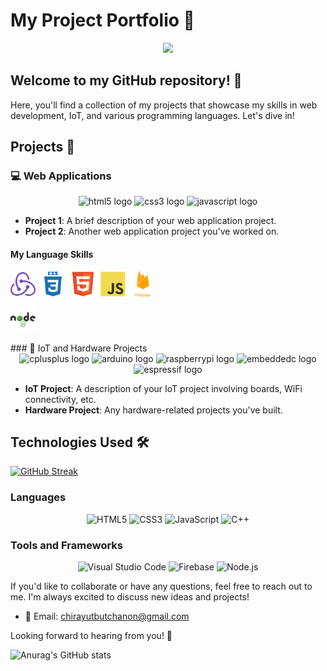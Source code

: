 # My Project Portfolio 📁

<div id="header" align="center">
  <img src="https://media.giphy.com/media/M9gbBd9nbDrOTu1Mqx/giphy.gif" width="100"/>
</div>

## Welcome to my GitHub repository! 👋

Here, you'll find a collection of my projects that showcase my skills in web development, IoT, and various programming languages. Let's dive in!

## Projects 🚀

### 💻 Web Applications

<div align="center">
  <img src="https://cdn.jsdelivr.net/gh/devicons/devicon/icons/html5/html5-original.svg" height="40" width="40" alt="html5 logo"/>
  <img src="https://cdn.jsdelivr.net/gh/devicons/devicon/icons/css3/css3-original.svg" height="40" width="40" alt="css3 logo"/>
  <img src="https://cdn.jsdelivr.net/gh/devicons/devicon/icons/javascript/javascript-original.svg" height="40" width="40" alt="javascript logo"/>
</div>

- **Project 1**: A brief description of your web application project.
- **Project 2**: Another web application project you've worked on.
#### My Language Skills

<div>
 <img src="https://github.com/devicons/devicon/blob/master/icons/redux/redux-original.svg" title="Redux" alt="Redux " width="40" height="40"/>&nbsp;
  <img src="https://github.com/devicons/devicon/blob/master/icons/css3/css3-plain-wordmark.svg"  title="CSS3" alt="CSS" width="40" height="40"/>&nbsp;
  <img src="https://github.com/devicons/devicon/blob/master/icons/html5/html5-original.svg" title="HTML5" alt="HTML" width="40" height="40"/>&nbsp;
  <img src="https://github.com/devicons/devicon/blob/master/icons/javascript/javascript-original.svg" title="JavaScript" alt="JavaScript" width="40" height="40"/>&nbsp;
  <img src="https://github.com/devicons/devicon/blob/master/icons/firebase/firebase-plain-wordmark.svg" title="Firebase" alt="Firebase" width="40" height="40"/>&nbsp;

  <img src="https://github.com/devicons/devicon/blob/master/icons/nodejs/nodejs-original-wordmark.svg" title="NodeJS" alt="NodeJS" width="40" height="40"/>&nbsp;

</div>
### 🔌 IoT and Hardware Projects

<div align="center">
  <img src="https://cdn.jsdelivr.net/gh/devicons/devicon/icons/cplusplus/cplusplus-original.svg" height="40" width="40" alt="cplusplus logo"/>
  <img src="https://cdn.jsdelivr.net/gh/devicons/devicon/icons/arduino/arduino-original.svg" height="40" width="40" alt="arduino logo"/>
  <img src="https://cdn.jsdelivr.net/gh/devicons/devicon/icons/raspberrypi/raspberrypi-original.svg" height="40" width="40" alt="raspberrypi logo"/>
  <img src="https://cdn.jsdelivr.net/gh/devicons/devicon/icons/embeddedc/embeddedc-original.svg" height="40" width="40" alt="embeddedc logo"/>
  <img src="https://cdn.jsdelivr.net/gh/devicons/devicon/icons/espressif/espressif-original.svg" height="40" width="40" alt="espressif logo"/>
</div>

- **IoT Project**: A description of your IoT project involving boards, WiFi connectivity, etc.
- **Hardware Project**: Any hardware-related projects you've built.

## Technologies Used 🛠️
[![GitHub Streak](http://github-readme-streak-stats.herokuapp.com?user=AUNBB225&theme=dark&background=000000)](https://git.io/streak-stats)
### Languages

<div align="center">
  <img alt="HTML5" src="https://img.shields.io/badge/html5-%23E34F26.svg?style=for-the-badge&logo=html5&logoColor=white"/>
  <img alt="CSS3" src="https://img.shields.io/badge/css3-%231572B6.svg?style=for-the-badge&logo=css3&logoColor=white"/>
  <img alt="JavaScript" src="https://img.shields.io/badge/javascript-%23323330.svg?style=for-the-badge&logo=javascript&logoColor=%23F7DF1E"/>
  <img alt="C++" src="https://img.shields.io/badge/c++-%2300599C.svg?style=for-the-badge&logo=c%2B%2B&logoColor=white"/>
</div>


### Tools and Frameworks

<div align="center">
  <img alt="Visual Studio Code" src="https://img.shields.io/badge/Visual%20Studio%20Code-0078d7.svg?style=for-the-badge&logo=visual-studio-code&logoColor=white"/>
  <img alt="Firebase" src="https://img.shields.io/badge/firebase-%23039BE5.svg?style=for-the-badge&logo=firebase"/>
  <img alt="Node.js" src="https://img.shields.io/badge/node.js-%2343853D.svg?style=for-the-badge&logo=node.js&logoColor=white"/>
</div>



If you'd like to collaborate or have any questions, feel free to reach out to me. I'm always excited to discuss new ideas and projects!

- 📧 Email: chirayutbutchanon@gmail.com

Looking forward to hearing from you! 🙂

![Anurag's GitHub stats](https://github-readme-stats.vercel.app/api?username=anuraghazra&hide=contribs,prs)
